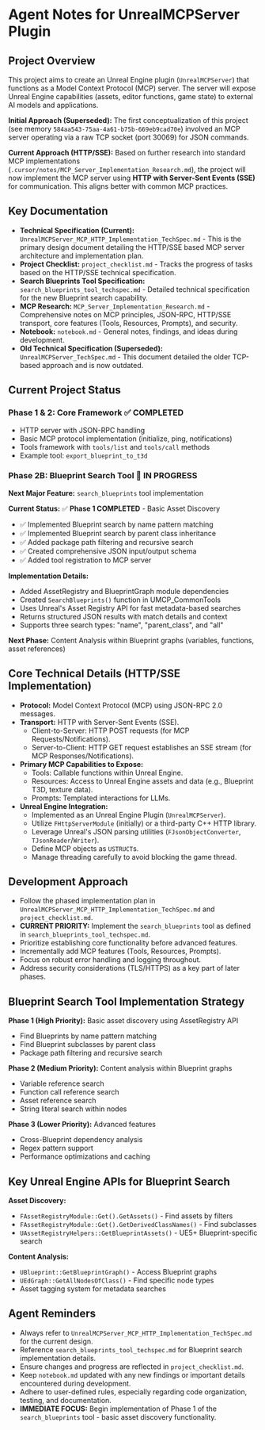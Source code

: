 # Agent Notes for UnrealMCPServer Plugin

## Project Overview

This project aims to create an Unreal Engine plugin (`UnrealMCPServer`) that functions as a Model Context Protocol (MCP) server. The server will expose Unreal Engine capabilities (assets, editor functions, game state) to external AI models and applications.

**Initial Approach (Superseded):** The first conceptualization of this project (see memory `584aa543-75aa-4a61-b75b-669eb9cad70e`) involved an MCP server operating via a raw TCP socket (port 30069) for JSON commands.

**Current Approach (HTTP/SSE):** Based on further research into standard MCP implementations (`.cursor/notes/MCP_Server_Implementation_Research.md`), the project will now implement the MCP server using **HTTP with Server-Sent Events (SSE)** for communication. This aligns better with common MCP practices.

## Key Documentation

*   **Technical Specification (Current):** `UnrealMCPServer_MCP_HTTP_Implementation_TechSpec.md` - This is the primary design document detailing the HTTP/SSE based MCP server architecture and implementation plan.
*   **Project Checklist:** `project_checklist.md` - Tracks the progress of tasks based on the HTTP/SSE technical specification.
*   **Search Blueprints Tool Specification:** `search_blueprints_tool_techspec.md` - Detailed technical specification for the new Blueprint search capability.
*   **MCP Research:** `MCP_Server_Implementation_Research.md` - Comprehensive notes on MCP principles, JSON-RPC, HTTP/SSE transport, core features (Tools, Resources, Prompts), and security.
*   **Notebook:** `notebook.md` - General notes, findings, and ideas during development.
*   **Old Technical Specification (Superseded):** `UnrealMCPServer_TechSpec.md` - This document detailed the older TCP-based approach and is now outdated.

## Current Project Status

### Phase 1 & 2: Core Framework ✅ COMPLETED
- HTTP server with JSON-RPC handling
- Basic MCP protocol implementation (initialize, ping, notifications)
- Tools framework with `tools/list` and `tools/call` methods
- Example tool: `export_blueprint_to_t3d`

### Phase 2B: Blueprint Search Tool 🔄 IN PROGRESS
**Next Major Feature:** `search_blueprints` tool implementation

**Current Status:** ✅ **Phase 1 COMPLETED** - Basic Asset Discovery
- ✅ Implemented Blueprint search by name pattern matching
- ✅ Implemented Blueprint search by parent class inheritance  
- ✅ Added package path filtering and recursive search
- ✅ Created comprehensive JSON input/output schema
- ✅ Added tool registration to MCP server

**Implementation Details:**
- Added AssetRegistry and BlueprintGraph module dependencies
- Created `SearchBlueprints()` function in UMCP_CommonTools
- Uses Unreal's Asset Registry API for fast metadata-based searches
- Returns structured JSON results with match details and context
- Supports three search types: "name", "parent_class", and "all"

**Next Phase:** Content Analysis within Blueprint graphs (variables, functions, asset references)

## Core Technical Details (HTTP/SSE Implementation)

*   **Protocol:** Model Context Protocol (MCP) using JSON-RPC 2.0 messages.
*   **Transport:** HTTP with Server-Sent Events (SSE).
    *   Client-to-Server: HTTP POST requests (for MCP Requests/Notifications).
    *   Server-to-Client: HTTP GET request establishes an SSE stream (for MCP Responses/Notifications).
*   **Primary MCP Capabilities to Expose:**
    *   Tools: Callable functions within Unreal Engine.
    *   Resources: Access to Unreal Engine assets and data (e.g., Blueprint T3D, texture data).
    *   Prompts: Templated interactions for LLMs.
*   **Unreal Engine Integration:**
    *   Implemented as an Unreal Engine Plugin (`UnrealMCPServer`).
    *   Utilize `FHttpServerModule` (initially) or a third-party C++ HTTP library.
    *   Leverage Unreal's JSON parsing utilities (`FJsonObjectConverter`, `TJsonReader`/`Writer`).
    *   Define MCP objects as `USTRUCT`s.
    *   Manage threading carefully to avoid blocking the game thread.

## Development Approach

*   Follow the phased implementation plan in `UnrealMCPServer_MCP_HTTP_Implementation_TechSpec.md` and `project_checklist.md`.
*   **CURRENT PRIORITY:** Implement the `search_blueprints` tool as defined in `search_blueprints_tool_techspec.md`.
*   Prioritize establishing core functionality before advanced features.
*   Incrementally add MCP features (Tools, Resources, Prompts).
*   Focus on robust error handling and logging throughout.
*   Address security considerations (TLS/HTTPS) as a key part of later phases.

## Blueprint Search Tool Implementation Strategy

**Phase 1 (High Priority):** Basic asset discovery using AssetRegistry API
- Find Blueprints by name pattern matching
- Find Blueprint subclasses by parent class
- Package path filtering and recursive search

**Phase 2 (Medium Priority):** Content analysis within Blueprint graphs
- Variable reference search
- Function call reference search  
- Asset reference search
- String literal search within nodes

**Phase 3 (Lower Priority):** Advanced features
- Cross-Blueprint dependency analysis
- Regex pattern support
- Performance optimizations and caching

## Key Unreal Engine APIs for Blueprint Search

**Asset Discovery:**
- `FAssetRegistryModule::Get().GetAssets()` - Find assets by filters
- `FAssetRegistryModule::Get().GetDerivedClassNames()` - Find subclasses
- `UAssetRegistryHelpers::GetBlueprintAssets()` - UE5+ Blueprint-specific search

**Content Analysis:**
- `UBlueprint::GetBlueprintGraph()` - Access Blueprint graphs
- `UEdGraph::GetAllNodesOfClass()` - Find specific node types
- Asset tagging system for metadata searches

## Agent Reminders

*   Always refer to `UnrealMCPServer_MCP_HTTP_Implementation_TechSpec.md` for the current design.
*   Reference `search_blueprints_tool_techspec.md` for Blueprint search implementation details.
*   Ensure changes and progress are reflected in `project_checklist.md`.
*   Keep `notebook.md` updated with any new findings or important details encountered during development.
*   Adhere to user-defined rules, especially regarding code organization, testing, and documentation.
*   **IMMEDIATE FOCUS:** Begin implementation of Phase 1 of the `search_blueprints` tool - basic asset discovery functionality.
